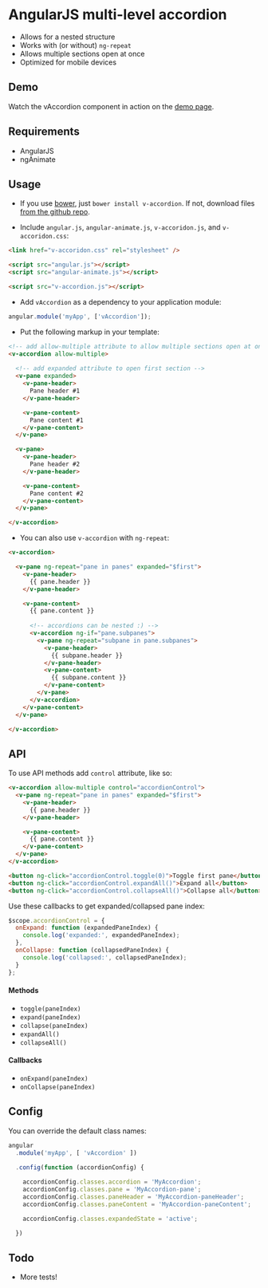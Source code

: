 # AngularJS multi-level accordion
  
  - Allows for a nested structure
  - Works with (or without) `ng-repeat`
  - Allows multiple sections open at once
  - Optimized for mobile devices


## Demo
Watch the vAccordion component in action on the [demo page](http://lukaszwatroba.github.io/v-accordion).


## Requirements
  - AngularJS
  - ngAnimate


## Usage
  - If you use [bower](http://bower.io/), just `bower install v-accordion`. If not, download files [from the github repo](./dist).

  - Include `angular.js`, `angular-animate.js`, `v-accoridon.js`, and `v-accoridon.css`:
  ```html
  <link href="v-accoridon.css" rel="stylesheet" />

  <script src="angular.js"></script>
  <script src="angular-animate.js"></script>

  <script src="v-accordion.js"></script>
  ```

  - Add `vAccordion` as a dependency to your application module:
  ```js
  angular.module('myApp', ['vAccordion']);
  ```

  - Put the following markup in your template:
  ```html
  <!-- add allow-multiple attribute to allow multiple sections open at once -->
  <v-accordion allow-multiple>
    
    <!-- add expanded attribute to open first section -->
    <v-pane expanded>
      <v-pane-header>
        Pane header #1
      </v-pane-header>

      <v-pane-content>
        Pane content #1
      </v-pane-content>
    </v-pane>

    <v-pane>
      <v-pane-header>
        Pane header #2
      </v-pane-header>

      <v-pane-content>
        Pane content #2
      </v-pane-content>
    </v-pane>

  </v-accordion>
  ```

  - You can also use `v-accordion` with `ng-repeat`:
  ```html
  <v-accordion>

    <v-pane ng-repeat="pane in panes" expanded="$first">
      <v-pane-header>
        {{ pane.header }}
      </v-pane-header>

      <v-pane-content>
        {{ pane.content }}
        
        <!-- accordions can be nested :) -->
        <v-accordion ng-if="pane.subpanes">
          <v-pane ng-repeat="subpane in pane.subpanes">
            <v-pane-header>
              {{ subpane.header }}
            </v-pane-header>
            <v-pane-content>
              {{ subpane.content }}
            </v-pane-content>
          </v-pane>
        </v-accordion>
      </v-pane-content>
    </v-pane>

  </v-accordion>
  ```


## API

To use API methods add `control` attribute, like so:
```html
<v-accordion allow-multiple control="accordionControl">
  <v-pane ng-repeat="pane in panes" expanded="$first">
    <v-pane-header>
      {{ pane.header }}
    </v-pane-header>

    <v-pane-content>
      {{ pane.content }}
    </v-pane-content>
  </v-pane>
</v-accordion>

<button ng-click="accordionControl.toggle(0)">Toggle first pane</button>
<button ng-click="accordionControl.expandAll()">Expand all</button>
<button ng-click="accordionControl.collapseAll()">Collapse all</button>
```

Use these callbacks to get expanded/collapsed pane index:
```js
$scope.accordionControl = {
  onExpand: function (expandedPaneIndex) {
    console.log('expanded:', expandedPaneIndex);
  },
  onCollapse: function (collapsedPaneIndex) {
    console.log('collapsed:', collapsedPaneIndex);
  }
};
```

#### Methods
  - `toggle(paneIndex)`
  - `expand(paneIndex)`
  - `collapse(paneIndex)`
  - `expandAll()`
  - `collapseAll()`

#### Callbacks
  - `onExpand(paneIndex)`
  - `onCollapse(paneIndex)`


## Config
You can override the default class names:

```js
angular
  .module('myApp', [ 'vAccordion' ])

  .config(function (accordionConfig) {
    
    accordionConfig.classes.accordion = 'MyAccordion';
    accordionConfig.classes.pane = 'MyAccordion-pane';
    accordionConfig.classes.paneHeader = 'MyAccordion-paneHeader';
    accordionConfig.classes.paneContent = 'MyAccordion-paneContent';

    accordionConfig.classes.expandedState = 'active';

  })
```

## Todo
  - More tests!


